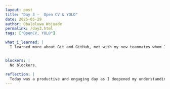 ```yaml
---
layout: post
title: "Day 3 –  Open CV & YOLO"
date: 2025-05-29
author: Obaloluwa Wojuade
permalink: /day3.html
tags: ["OpenCV, YOLO"]

what_i_learned: |
  I learned more about Git and GitHub, met with my new teammates whom I would be working with on the project, and got to know each other. We played a little game to figure out our strengths and how we could contribute to the project. I also took a placement test and joined a fun group activity with the rest of the CEAMLS participants afterwards.


blockers: |
  No blockers.

reflection: |
  Today was a productive and engaging day as I deepened my understanding of Git and GitHub, which are essential tools for collaboration. I met my new teammates, and we spent time getting to know each other through a fun game that helped us identify our strengths and how we can contribute to the project. We also participated in a placement test and wrapped up the day with a fun group activity alongside other CEAMLS participants. Overall, it was a great start that built both skills and team connection.
---
```

